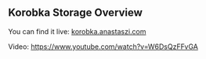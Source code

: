 ## Korobka Storage Overview

You can find it live: [korobka.anastaszi.com](https://korobka.anastaszi.com/)

Video: https://www.youtube.com/watch?v=W6DsQzFFvGA
